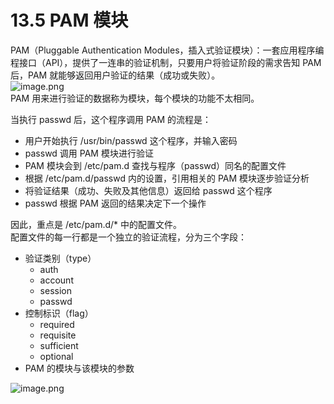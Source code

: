 # 13.5 PAM 模块

PAM（Pluggable Authentication Modules，插入式验证模块）：一套应用程序编程接口（API），提供了一连串的验证机制，只要用户将验证阶段的需求告知 PAM 后，PAM 就能够返回用户验证的结果（成功或失败）。<br />![image.png](https://cdn.nlark.com/yuque/0/2022/png/12735713/1668931617626-a63850b8-b3e6-4137-b7af-2cc389c81404.png#averageHue=%23ededed&clientId=u94ca594b-181f-4&crop=0&crop=0&crop=1&crop=1&from=paste&id=u5ddc09e3&margin=%5Bobject%20Object%5D&name=image.png&originHeight=209&originWidth=285&originalType=binary&ratio=1&rotation=0&showTitle=false&size=14285&status=done&style=none&taskId=u392c13d8-1b0d-41cc-a9e3-4368517c752&title=)<br />PAM 用来进行验证的数据称为模块，每个模块的功能不太相同。

当执行 passwd 后，这个程序调用 PAM 的流程是：

- 用户开始执行 /usr/bin/passwd 这个程序，并输入密码
- passwd 调用 PAM 模块进行验证
- PAM 模块会到 /etc/pam.d 查找与程序（passwd）同名的配置文件
- 根据 /etc/pam.d/passwd 内的设置，引用相关的 PAM 模块逐步验证分析
- 将验证结果（成功、失败及其他信息）返回给 passwd 这个程序
- passwd 根据 PAM 返回的结果决定下一个操作

因此，重点是 /etc/pam.d/\* 中的配置文件。<br />配置文件的每一行都是一个独立的验证流程，分为三个字段：

- 验证类别（type）
  - auth
  - account
  - session
  - passwd
- 控制标识（flag）
  - required
  - requisite
  - sufficient
  - optional
- PAM 的模块与该模块的参数

![image.png](https://cdn.nlark.com/yuque/0/2022/png/12735713/1668932220132-4181ccd8-1b8e-4b1e-890f-531797589c63.png#averageHue=%23f2f2f2&clientId=u94ca594b-181f-4&crop=0&crop=0&crop=1&crop=1&from=paste&id=u9385346f&margin=%5Bobject%20Object%5D&name=image.png&originHeight=412&originWidth=287&originalType=binary&ratio=1&rotation=0&showTitle=false&size=20398&status=done&style=none&taskId=u6df2f4e9-a912-4819-8791-3f94909988d&title=)
